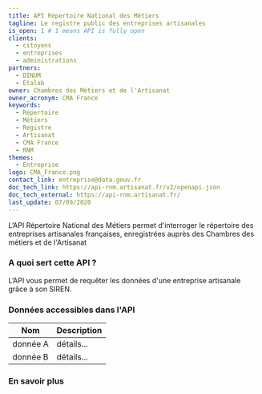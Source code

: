 ```yaml
---
title: API Répertoire National des Métiers
tagline: Le registre public des entreprises artisanales
is_open: 1 # 1 means API is fully open
clients:
  - citoyens
  - entreprises
  - administrations
partners:
  - DINUM
  - Etalab
owner: Chambres des Métiers et de l'Artisanat
owner_acronym: CMA France
keywords:
  - Répertoire
  - Métiers
  - Registre
  - Artisanat
  - CMA France
  - RNM
themes:
  - Entreprise
logo: CMA_France.png
contact_link: entreprise@data.gouv.fr
doc_tech_link: https://api-rnm.artisanat.fr/v2/openapi.json
doc_tech_external: https://api-rnm.artisanat.fr/
last_update: 07/09/2020
---
```


L’API Répertoire National des Métiers permet d'interroger le répertoire des entreprises artisanales françaises, enregistrées auprès des Chambres des métiers et de l'Artisanat

### A quoi sert cette API ?

L’API vous permet de requêter les données d'une entreprise artisanale grâce à son SIREN.

### Données accessibles dans l'API

| Nom      | Description |
| -------- | ----------- |
| donnée A | détails...  |
| donnée B | détails...  |

### En savoir plus
